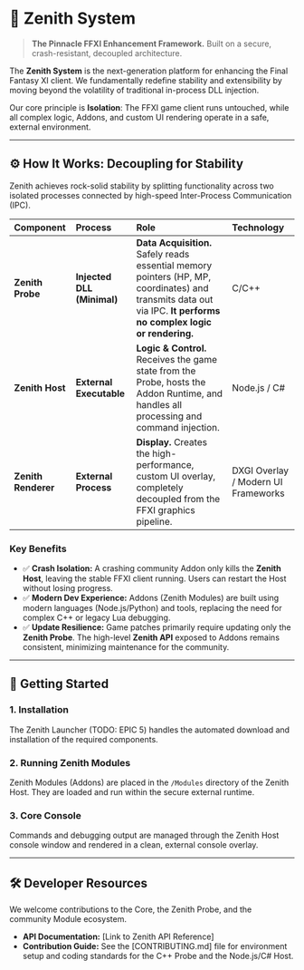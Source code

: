# 🌟 Zenith System

> **The Pinnacle FFXI Enhancement Framework.** Built on a secure, crash-resistant, decoupled architecture.

The **Zenith System** is the next-generation platform for enhancing the Final Fantasy XI client. We fundamentally redefine stability and extensibility by moving beyond the volatility of traditional in-process DLL injection.

Our core principle is **Isolation**: The FFXI game client runs untouched, while all complex logic, Addons, and custom UI rendering operate in a safe, external environment.

---

## ⚙️ How It Works: Decoupling for Stability

Zenith achieves rock-solid stability by splitting functionality across two isolated processes connected by high-speed Inter-Process Communication (IPC).

| Component | Process | Role | Technology |
| :--- | :--- | :--- | :--- |
| **Zenith Probe** | **Injected DLL (Minimal)** | **Data Acquisition.** Safely reads essential memory pointers (HP, MP, coordinates) and transmits data out via IPC. **It performs no complex logic or rendering.** | C/C++ |
| **Zenith Host** | **External Executable** | **Logic & Control.** Receives the game state from the Probe, hosts the Addon Runtime, and handles all processing and command injection. | Node.js / C# |
| **Zenith Renderer**| **External Process** | **Display.** Creates the high-performance, custom UI overlay, completely decoupled from the FFXI graphics pipeline. | DXGI Overlay / Modern UI Frameworks |

### Key Benefits

* ✅ **Crash Isolation:** A crashing community Addon only kills the **Zenith Host**, leaving the stable FFXI client running. Users can restart the Host without losing progress.
* ✅ **Modern Dev Experience:** Addons (Zenith Modules) are built using modern languages (Node.js/Python) and tools, replacing the need for complex C++ or legacy Lua debugging.
* ✅ **Update Resilience:** Game patches primarily require updating only the **Zenith Probe**. The high-level **Zenith API** exposed to Addons remains consistent, minimizing maintenance for the community.

---

## 🚀 Getting Started

### 1. Installation
The Zenith Launcher (TODO: EPIC 5) handles the automated download and installation of the required components.

### 2. Running Zenith Modules
Zenith Modules (Addons) are placed in the `/Modules` directory of the Zenith Host. They are loaded and run within the secure external runtime.

### 3. Core Console
Commands and debugging output are managed through the Zenith Host console window and rendered in a clean, external console overlay.

---

## 🛠️ Developer Resources

We welcome contributions to the Core, the Zenith Probe, and the community Module ecosystem.

* **API Documentation:** [Link to Zenith API Reference]
* **Contribution Guide:** See the [CONTRIBUTING.md] file for environment setup and coding standards for the C++ Probe and the Node.js/C# Host.
